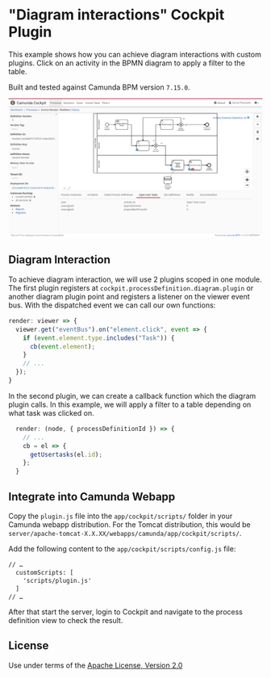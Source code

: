 "Diagram interactions" Cockpit Plugin
=====================================

This example shows how you can achieve diagram interactions with custom plugins.
Click on an activity in the BPMN diagram to apply a filter to the table.

Built and tested against Camunda BPM version `7.15.0`.

![Screenshot](screenshot.png)


Diagram Interaction
-------------------

To achieve diagram interaction, we will use 2 plugins scoped in one module.
The first plugin registers at `cockpit.processDefinition.diagram.plugin` or another diagram plugin point and registers a listener on the viewer event bus. With the dispatched event we can call our own functions:
```javascript
render: viewer => {
  viewer.get("eventBus").on("element.click", event => {
    if (event.element.type.includes("Task")) {
      cb(event.element);
    }
    // ...
  });
}
```

In the second plugin, we can create a callback function which the diagram plugin calls. In this example, we will apply a filter to a table depending on what task was clicked on.

```javascript
  render: (node, { processDefinitionId }) => {
    // ...
    cb = el => {
      getUsertasks(el.id);
    };
  }
```

Integrate into Camunda Webapp
-----------------------------

Copy the `plugin.js` file into the `app/cockpit/scripts/` folder in your Camunda webapp distribution.
For the Tomcat distribution, this would be `server/apache-tomcat-X.X.XX/webapps/camunda/app/cockpit/scripts/`.

Add the following content to the `app/cockpit/scripts/config.js` file:

```
// …
  customScripts: [
    'scripts/plugin.js'
  ]
// …
```

After that start the server, login to Cockpit and navigate to the process definition view to check the result.

License
-------

Use under terms of the [Apache License, Version 2.0](http://www.apache.org/licenses/LICENSE-2.0)
